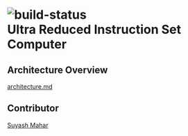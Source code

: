 ![build-status](https://travis-ci.com/suyashmahar/urisc.svg?token=JoPidbExBPkazChjCZLp&branch=master)  
Ultra Reduced Instruction Set Computer
====

Architecture Overview
----

[architecture.md](architecture/architecture.md)

Contributor
----

[Suyash Mahar](https://suyashmahar.github.io)

